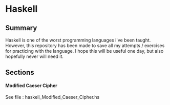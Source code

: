 # Haskell

## Summary
Haskell is one of the worst programming languages i've been taught. However, this repository has been made to save all my attempts / exercises for practicing with the language. I hope this will be useful one day, but also hopefully never will need it. 

## Sections
#### Modified Caeser Cipher
See file : haskell_Modified_Caeser_Cipher.hs

